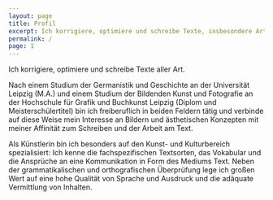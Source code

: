```yaml
---
layout: page
title: Profil
excerpt: Ich korrigiere, optimiere und schreibe Texte, insbesondere Artist Statements, Project Proposals, wissenschaftliche Arbeiten, Dissertationen
permalink: /
page: 1
---
```


Ich korrigiere, optimiere und schreibe Texte aller Art.

Nach einem Studium der Germanistik und Geschichte an der Universität Leipzig (M.A.) und einem Studium der Bildenden Kunst und Fotografie an der Hochschule für Grafik und Buchkunst Leipzig (Diplom und Meisterschülertitel) bin ich freiberuflich in beiden Feldern tätig und verbinde auf diese Weise mein Interesse an Bildern und ästhetischen Konzepten mit meiner Affinität zum Schreiben und der Arbeit am Text.

Als Künstlerin bin ich besonders auf den Kunst- und Kulturbereich spezialisiert: Ich kenne die fachspezifischen Textsorten, das Vokabular und die Ansprüche an eine Kommunikation in Form des Mediums Text. Neben der grammatikalischen und orthografischen Überprüfung lege ich großen Wert auf eine hohe Qualität von Sprache und Ausdruck und die adäquate Vermittlung von Inhalten.
